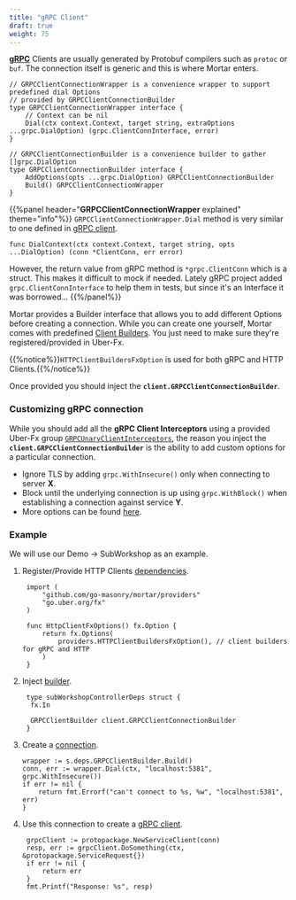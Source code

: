 ```yaml
---
title: "gRPC Client"
draft: true
weight: 75
---
```


[**gRPC**](https://grpc.io/docs/languages/go/quickstart/) Clients are usually generated by Protobuf compilers such as `protoc` or `buf`.
The connection itself is generic and this is where Mortar enters.

```golang
// GRPCClientConnectionWrapper is a convenience wrapper to support predefined dial Options
// provided by GRPCClientConnectionBuilder
type GRPCClientConnectionWrapper interface {
    // Context can be nil
    Dial(ctx context.Context, target string, extraOptions ...grpc.DialOption) (grpc.ClientConnInterface, error)
}

// GRPCClientConnectionBuilder is a convenience builder to gather []grpc.DialOption
type GRPCClientConnectionBuilder interface {
    AddOptions(opts ...grpc.DialOption) GRPCClientConnectionBuilder
    Build() GRPCClientConnectionWrapper
}
```

{{%panel header="**GRPCClientConnectionWrapper** explained" theme="info"%}}
`GRPCClientConnectionWrapper.Dial` method is very similar to one defined in [gRPC client](https://pkg.go.dev/google.golang.org/grpc#DialContext).

```golang
func DialContext(ctx context.Context, target string, opts ...DialOption) (conn *ClientConn, err error)
```

However, the return value from gRPC method is `*grpc.ClientConn` which is a struct.
This makes it difficult to mock if needed.
Lately gRPC project added `grpc.ClientConnInterface` to help them in tests, but since it's an Interface it was borrowed...
{{%/panel%}}

Mortar provides a Builder interface that allows you to add different Options before creating a connection.
While you can create one yourself, Mortar comes with predefined [Client Builders](https://pkg.go.dev/github.com/go-masonry/mortar/providers#HTTPClientBuildersFxOption).
You just need to make sure they're registered/provided in Uber-Fx.

{{%notice%}}`HTTPClientBuildersFxOption` is used for both gRPC and HTTP Clients.{{%/notice%}}

Once provided you should inject the **`client.GRPCClientConnectionBuilder`**.

### Customizing gRPC connection

While you should add all the **gRPC Client Interceptors** using a provided Uber-Fx group [`GRPCUnaryClientInterceptors`](https://pkg.go.dev/github.com/go-masonry/mortar/providers/groups),
the reason you inject the **`client.GRPCClientConnectionBuilder`** is the ability to add custom options for a particular connection.

* Ignore TLS by adding `grpc.WithInsecure()` only when connecting to server **X**.
* Block until the underlying connection is up using `grpc.WithBlock()` when establishing a connection against service **Y**.
* More options can be found [here](https://pkg.go.dev/google.golang.org/grpc#DialOption).

### Example

We will use our Demo -> SubWorkshop as an example.

1. Register/Provide HTTP Clients [dependencies](https://github.com/go-masonry/mortar-demo/blob/master/subworkshop/app/mortar/http.go#L8).

   ```golang
    import (
        "github.com/go-masonry/mortar/providers"
        "go.uber.org/fx"
    )

    func HttpClientFxOptions() fx.Option {
        return fx.Options(
            providers.HTTPClientBuildersFxOption(), // client builders for gRPC and HTTP
        )
    }
   ```

2. Inject [builder](https://github.com/go-masonry/mortar-demo/blob/master/subworkshop/app/controllers/subworkshop.go#L21).

   ```golang
    type subWorkshopControllerDeps struct {
     fx.In

     GRPCClientBuilder client.GRPCClientConnectionBuilder
    }
   ```

3. Create a [connection](https://github.com/go-masonry/mortar-demo/blob/master/subworkshop/app/controllers/subworkshop.go#L45).

    ```golang
    wrapper := s.deps.GRPCClientBuilder.Build()
    conn, err := wrapper.Dial(ctx, "localhost:5381", grpc.WithInsecure())
    if err != nil {
        return fmt.Errorf("can't connect to %s, %w", "localhost:5381", err)
    }
    ```

4. Use this connection to create a [gRPC client](https://github.com/go-masonry/mortar-demo/blob/master/subworkshop/app/controllers/subworkshop.go#L52).

   ```golang
    grpcClient := protopackage.NewServiceClient(conn)
    resp, err := grpcClient.DoSomething(ctx, &protopackage.ServiceRequest{})
    if err != nil {
        return err
    }
    fmt.Printf("Response: %s", resp)
   ```
